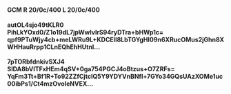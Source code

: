 #### GCM R 20/0c/400 L 20/0c/400
**autOL4sjo49tKLR0**<br/>**PihLkYOxd0/Z1o19dL7jpWwIvlrS94ryDTra+bHWp1c=**<br/>**qpf9PTuWjy4cb+meLWRu9L+KDCElI8LbTGYgHI09n6XRucOMus2jGhn8XWHHauRrpp1CLnEQhEhHUtnI...**<br/><br/>
**7pTORbfdnkivSXJ4**<br/>**SlDA8bVITFxHEm4qSV+0ga754PGCJ4oBtzus+O7ZRFs=**<br/>**YqFm3Tt+Bf1R+To92ZZfCjtclQ5Y9YDYVnBNfl+7GYo34GQsUAzXOMe1uc00ibPs1/Ct4mzOvoIeNVEX...**